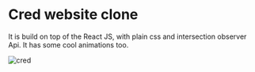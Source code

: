 # Cred website clone 

It is build on top of the React JS, with plain css and intersection observer Api. It has some cool animations too.

![cred](https://user-images.githubusercontent.com/106136671/177695291-5d88a7d7-618b-40cb-8110-df2e80f36b3f.png)
